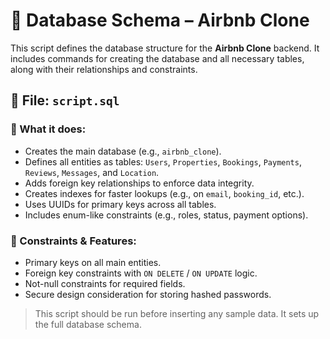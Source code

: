 # 📄 Database Schema – Airbnb Clone

This script defines the database structure for the **Airbnb Clone** backend. It includes commands for creating the database and all necessary tables, along with their relationships and constraints.

## 📁 File: `script.sql`

### 💾 What it does:
- Creates the main database (e.g., `airbnb_clone`).
- Defines all entities as tables: `Users`, `Properties`, `Bookings`, `Payments`, `Reviews`, `Messages`, and `Location`.
- Adds foreign key relationships to enforce data integrity.
- Creates indexes for faster lookups (e.g., on `email`, `booking_id`, etc.).
- Uses UUIDs for primary keys across all tables.
- Includes enum-like constraints (e.g., roles, status, payment options).

### 🔐 Constraints & Features:
- Primary keys on all main entities.
- Foreign key constraints with `ON DELETE` / `ON UPDATE` logic.
- Not-null constraints for required fields.
- Secure design consideration for storing hashed passwords.

> This script should be run before inserting any sample data. It sets up the full database schema.
